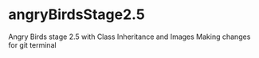 # angryBirdsStage2.5
Angry Birds stage 2.5 with Class Inheritance and Images
Making changes for git terminal